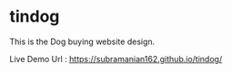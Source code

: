 # tindog
This is the Dog buying website design.

Live Demo Url : https://subramanian162.github.io/tindog/
